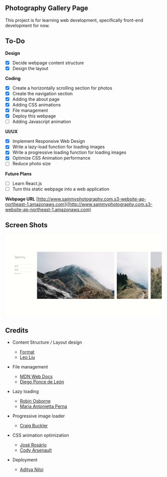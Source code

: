## Photography Gallery Page

This project is for learning web development, specifically front-end development for now.

## To-Do

**Design**
- [x] Decide webpage content structure
- [x] Design the layout

**Coding**
- [x] Create a horizontally scrolling section for photos
- [x] Create the navigation section
- [x] Adding the about page
- [x] Adding CSS animations
- [x] File management
- [x] Deploy this webpage
- [ ] Adding Javascript animation

**UI/UX**
- [x] Implement Responsive Web Design
- [x] Write a lazy-load function for loading images 
- [x] Write a progressive loading function for loading images
- [x] Optimize CSS Animation performance
- [ ] Reduce photo size

**Future Plans**
- [ ] Learn React.js
- [ ] Turn this static webpage into a web application

**Webpage URL**
[http://www.sammyphotography.com.s3-website-ap-northeast-1.amazonaws.com]([http://www.sammyphotography.com.s3-website-ap-northeast-1.amazonaws.com)


## Screen Shots
![Alt text](/screen-shot.png?raw=true)

## Credits
- Content Structure / Layout design
  * [Format](https://www.format.com)
  * [Leo Liu](https://leoliugraphy.format.com)

- File management
  * [MDN Web Docs](https://developer.mozilla.org/en-US/docs/Learn/Getting_started_with_the_web/Dealing_with_files)
  * [Diego Ponce de León](https://www.htmlquick.com/tutorials/organizing-website.html)

- Lazy loading
  * [Robin Osborne](https://www.robinosborne.co.uk/2016/05/16/lazy-loading-images-dont-rely-on-javascript/)
  * [Maria Antonietta Perna](https://www.sitepoint.com/five-techniques-lazy-load-images-website-performance/)

- Progressive image loader
  * [Craig Buckler](https://www.sitepoint.com/how-to-build-your-own-progressive-image-loader/)

- CSS animation optimization
  * [José Rosário](https://medium.com/outsystems-experts/how-to-achieve-60-fps-animations-with-css3-db7b98610108)
  * [Cody Arsenault](https://www.keycdn.com/blog/animation-performance)

- Deployment
  * [Aditya Niloi](https://medium.com/@adityaniloi/how-to-deploy-a-static-website-to-heroku-49d55e07cb94)
